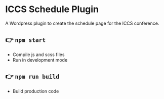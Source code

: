 # ICCS Schedule Plugin
A Wordpress plugin to create the schedule page for the ICCS conference.

## 👉  `npm start`
- Compile js and scss files
- Run in development mode

## 👉  `npm run build`
- Build production code